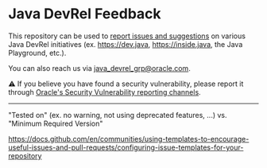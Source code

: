 # Java DevRel Feedback

This repository can be used to [report issues and suggestions](https://github.com/java/devrel/issues) on various Java DevRel initiatives (ex. https://dev.java, https://inside.java, the Java Playground, etc.).

You can also reach us via java_devrel_grp@oracle.com.

⚠️ If you believe you have found a security vulnerability, please report it through [Oracle's Security Vulnerability reporting channels](https://www.oracle.com/corporate/security-practices/assurance/vulnerability/reporting.html).

-------

"Tested on" (ex. no warning, not using deprecated features, ...) vs. "Minimum Required Version"

https://docs.github.com/en/communities/using-templates-to-encourage-useful-issues-and-pull-requests/configuring-issue-templates-for-your-repository


